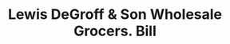 ---
doi: 10.7916/D8NG62RQ
date_other: '1882'
date_other_textual: '1882'
form: printed ephemera
genre:
- Invoices
name:
- Lewis DeGroff & Son Wholesale Grocers
object_in_context_url: https://biggert.cul.columbia.edu/items/view/ave_biggert_01053
subject_hierarchical_geographic:
- New York, New York, United States
subject_name:
- Lewis DeGroff & Son Wholesale Grocers
title: Lewis DeGroff & Son Wholesale Grocers. Bill
sort_title: Lewis DeGroff & Son Wholesale Grocers. Bill
call_number: ave_biggert_01053
coordinates:
- 40.71277777777778,-74.00583333333333
pid: ave_biggert_01053
identifiers: ave_biggert_01053
thumbnail: https://derivativo-1.library.columbia.edu/iiif/2/ldpd:344275/full/!256,256/0/native.jpg
permalink: "/items/ave_biggert_01053/"
layout: iiif-image-page
---